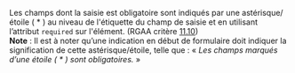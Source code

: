 Les champs dont la saisie est obligatoire sont indiqués par une astérisque/étoile ( * ) au niveau de l'étiquette du champ de saisie et en utilisant l’attribut `required` sur l'élément. (RGAA critère [11.10](https://accessibilite.public.lu/fr/rgaa4.1.2/criteres.html#crit-11-10))\
**Note** : Il est à noter qu’une indication en début de formulaire doit indiquer la signification de cette astérisque/étoile, telle que : « *Les champs marqués d’une étoile ( * ) sont obligatoires.* »
